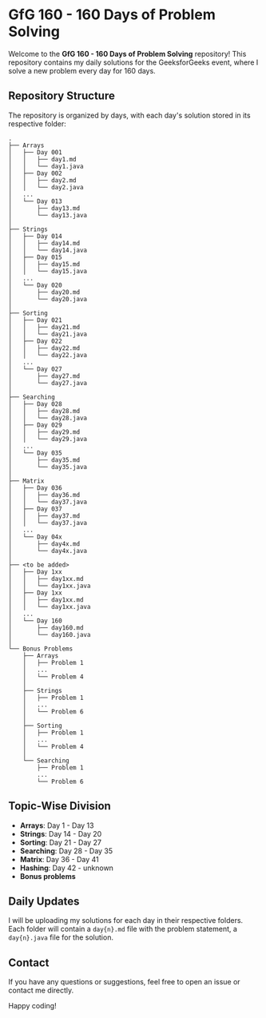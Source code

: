 # GfG 160 - 160 Days of Problem Solving

Welcome to the **GfG 160 - 160 Days of Problem Solving** repository! This repository contains my daily solutions for the GeeksforGeeks event, where I solve a new problem every day for 160 days.

## Repository Structure

The repository is organized by days, with each day's solution stored in its respective folder:

```
.
├── Arrays
│   ├── Day 001
│   │   ├── day1.md
│   │   └── day1.java
│   ├── Day 002
│   │   ├── day2.md
│   │   └── day2.java
│   ...
│   └── Day 013
│       ├── day13.md
│       └── day13.java
│
├── Strings
│   ├── Day 014
│   │   ├── day14.md
│   │   └── day14.java
│   ├── Day 015
│   │   ├── day15.md
│   │   └── day15.java
│   ...
│   └── Day 020
│       ├── day20.md
│       └── day20.java
│
├── Sorting
│   ├── Day 021
│   │   ├── day21.md
│   │   └── day21.java
│   ├── Day 022
│   │   ├── day22.md
│   │   └── day22.java
│   ...
│   └── Day 027
│       ├── day27.md
│       └── day27.java
│
├── Searching
│   ├── Day 028
│   │   ├── day28.md
│   │   └── day28.java
│   ├── Day 029
│   │   ├── day29.md
│   │   └── day29.java
│   ...
│   └── Day 035
│       ├── day35.md
│       └── day35.java
│
├── Matrix
│   ├── Day 036
│   │   ├── day36.md
│   │   └── day37.java
│   ├── Day 037
│   │   ├── day37.md
│   │   └── day37.java
│   ...
│   └── Day 04x
│       ├── day4x.md
│       └── day4x.java
│
├── <to be added>
│   ├── Day 1xx
│   │   ├── day1xx.md
│   │   └── day1xx.java
│   ├── Day 1xx
│   │   ├── day1xx.md
│   │   └── day1xx.java
│   ...
│   └── Day 160
│       ├── day160.md
│       └── day160.java
│
└── Bonus Problems
    ├── Arrays
    │   ├── Problem 1
    │   ...
    │   └── Problem 4
    │
    ├── Strings
    │   ├── Problem 1
    │   ...
    │   └── Problem 6
    │
    ├── Sorting
    │   ├── Problem 1
    │   ...
    │   └── Problem 4
    │
    └── Searching
        ├── Problem 1
        ...
        └── Problem 6

```

## Topic-Wise Division

- **Arrays**: Day 1 - Day 13
- **Strings**: Day 14 - Day 20
- **Sorting**: Day 21 - Day 27
- **Searching**: Day 28 - Day 35
- **Matrix**: Day 36 - Day 41
- **Hashing**: Day 42 - unknown
- **Bonus problems**

## Daily Updates

I will be uploading my solutions for each day in their respective folders. Each folder will contain a `day{n}.md` file with the problem statement, a `day{n}.java` file for the solution.

## Contact

If you have any questions or suggestions, feel free to open an issue or contact me directly.

Happy coding!
